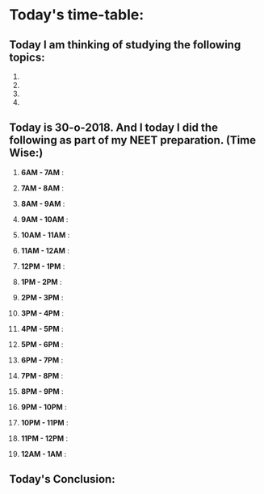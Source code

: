 
# Today's time-table:

## Today I am thinking of studying the following topics:

1. 
2. 
3.
4.

## Today is 30-o-2018. And I today I did the following as part of my NEET preparation. (Time Wise:)

1. **6AM - 7AM** : 

2. **7AM - 8AM** : 

3. **8AM - 9AM** : 

4. **9AM - 10AM** : 

5. **10AM - 11AM** : 

6. **11AM - 12AM** : 

7. **12PM - 1PM** : 

8. **1PM - 2PM** : 

9. **2PM - 3PM** : 

10. **3PM - 4PM** : 

11. **4PM - 5PM** : 

12. **5PM - 6PM** : 

13. **6PM - 7PM** : 

14. **7PM - 8PM** : 

15. **8PM - 9PM** : 

16. **9PM - 10PM** : 

17. **10PM - 11PM** : 

18. **11PM - 12PM** : 

19. **12AM - 1AM** : 


## Today's Conclusion:
        